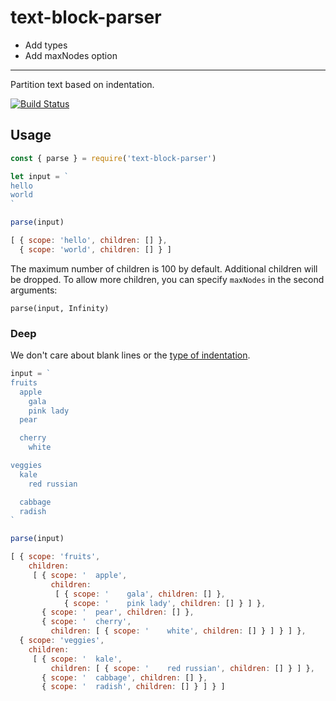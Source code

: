 # text-block-parser

- Add types
- Add maxNodes option

---

Partition text based on indentation.

[![Build Status](https://travis-ci.org/reergymerej/block-parser.svg?branch=master)](https://travis-ci.org/reergymerej/block-parser)


## Usage

```js
const { parse } = require('text-block-parser')

let input = `
hello
world
`

parse(input)

[ { scope: 'hello', children: [] },
  { scope: 'world', children: [] } ]
```

The maximum number of children is 100 by default. Additional children will be dropped. To allow more children, you can specify `maxNodes` in the second arguments:

```
parse(input, Infinity)
```

### Deep

We don't care about blank lines or the [type of
indentation](https://softwareengineering.stackexchange.com/questions/57/tabs-versus-spaces-what-is-the-proper-indentation-character-for-everything-in-e).
```js
input = `
fruits
  apple
    gala
    pink lady
  pear

  cherry
    white

veggies
  kale
    red russian

  cabbage
  radish
`

parse(input)

[ { scope: 'fruits',
    children:
     [ { scope: '  apple',
         children:
          [ { scope: '    gala', children: [] },
            { scope: '    pink lady', children: [] } ] },
       { scope: '  pear', children: [] },
       { scope: '  cherry',
         children: [ { scope: '    white', children: [] } ] } ] },
  { scope: 'veggies',
    children:
     [ { scope: '  kale',
         children: [ { scope: '    red russian', children: [] } ] },
       { scope: '  cabbage', children: [] },
       { scope: '  radish', children: [] } ] } ]
```
